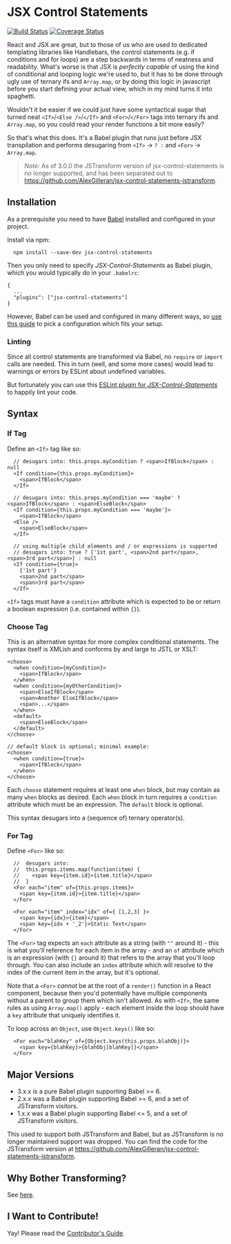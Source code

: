 # JSX Control Statements

[![Build Status](https://travis-ci.org/AlexGilleran/jsx-control-statements.svg?branch=master)](https://travis-ci.org/AlexGilleran/jsx-control-statements) [![Coverage Status](https://coveralls.io/repos/AlexGilleran/jsx-control-statements/badge.svg?branch=master&service=github)](https://coveralls.io/github/AlexGilleran/jsx-control-statements?branch=master)

React and JSX are great, but to those of us who are used to dedicated templating libraries like Handlebars, the control
statements (e.g. if conditions and for loops) are a step backwards in terms of neatness and readability. What's worse is
that JSX is _perfectly capable_ of using the kind of conditional and looping logic we're used to, but it has to be done
through ugly use of ternary ifs and `Array.map`, or by doing this logic in javascript before you start defining your
actual view, which in my mind turns it into spaghetti.

Wouldn't it be easier if we could just have some syntactical sugar that turned neat `<If>`/`<Else />`/`</If>` and
`<For>`/`</For>` tags into ternary ifs and `Array.map`, so you could read your render functions a bit more easily?

So that's what this does. It's a Babel plugin that runs just before JSX transpilation and performs desugaring from
`<If>` -> ` ? : ` and `<For>` -> `Array.map`.

> *Note:* As of 3.0.0 the JSTransform version of jsx-control-statements is no longer supported, and has been separated
out to https://github.com/AlexGilleran/jsx-control-statements-jstransform.

## Installation
As a prerequisite you need to have [Babel](https://github.com/babel/babel) installed and configured in your project.

Install via npm:

```
  npm install --save-dev jsx-control-statements
```

Then you only need to specify *JSX-Control-Statements* as Babel plugin, which you would typically do in your `.babelrc`:
```
{
  ...
  "plugins": ["jsx-control-statements"]
}
```
However, Babel can be used and configured in many different ways, so
[use this guide](https://github.com/AlexGilleran/jsx-control-statements/wiki/Installation) to pick a configuration
which fits your setup.

### Linting
Since all control statements are transformed via Babel, no `require` or `import` calls are needed. This in turn
(well, and some more cases) would lead to warnings or errors by ESLint about undefined variables.

But fortunately you can use this
[ESLint plugin for *JSX-Control-Statements*](https://github.com/vkbansal/eslint-plugin-jsx-control-statements)
to happily lint your code.

## Syntax
### If Tag

Define an `<If>` tag like so:

```
  // desugars into: this.props.myCondition ? <span>IfBlock</span> : null
  <If condition={this.props.myCondition}>
    <span>IfBlock</span>
  </If>

  // desugars into: this.props.myCondition === 'maybe' ? <span>IfBlock</span> : <span>ElseBlock</span>
  <If condition={this.props.myCondition === 'maybe'}>
    <span>IfBlock</span>
  <Else />
    <span>ElseBlock</span>
  </If>

  // using multiple child elements and / or expressions is supported
  // desugars into: true ? ['1st part', <span>2nd part</span>, <span>3rd part</span>] : null
  <If condition={true}>
    {'1st part'}
    <span>2nd part</span>
    <span>3rd part</span>
  </If>
```


`<If>` tags must have a `condition` attribute which is expected to be or return a boolean expression (i.e. contained
within `{}`).

### Choose Tag

This is an alternative syntax for more complex conditional statements. The syntax itself is XMLish and conforms by and
large to JSTL or XSLT:

```
<choose>
  <when condition={myCondition}>
    <span>IfBlock</span>
  </when>
  <when condition={myOtherCondition}>
    <span>ElseIfBlock</span>
    <span>Another ElseIfBlock</span>
    <span>...</span>
  </when>
  <default>
    <span>ElseBlock</span>
  </default>
</choose>

// default block is optional; minimal example:
<choose>
  <when condition={true}>
    <span>IfBlock</span>
  </when>
</choose>
```
Each `choose` statement requires at least one `when` block, but may contain as many `when` blocks as desired. Each
`when` block in turn requires a `condition` attribute which must be an expression. The `default` block is optional.

This syntax desugars into a (sequence of) ternary operator(s).

### For Tag

Define `<For>` like so:
```
  //  desugars into:
  //  this.props.items.map(function(item) {
  //    <span key={item.id}>{item.title}</span>
  //  }
  <For each="item" of={this.props.items}>
    <span key={item.id}>{item.title}</span>
  </For>

  <For each="item" index="idx" of={ [1,2,3] }>
    <span key={idx}>{item}</span>
    <span key={idx + '_2'}>Static Text</span>
  </For>
```

The `<For>` tag expects an `each` attribute as a string (with `""` around it) - this is what you'll reference for each
item in the array - and an `of` attribute which is an expression (with `{}` around it) that refers to the array that
you'll loop through. You can also include an `index` attribute which will resolve to the index of the current item in
the array, but it's optional.

Note that a `<For>` *cannot* be at the root of a `render()` function in a React component, because then you'd
potentially have multiple components without a parent to group them which isn't allowed. As with `<If>`, the same rules
as using `Array.map()` apply - each element inside the loop should have a `key` attribute that uniquely identifies it.

To loop across an `Object`, use `Object.keys()` like so:

```
  <For each="blahKey" of={Object.keys(this.props.blahObj)}>
    <span key={blahKey}>{blahObj[blahKey]}</span>
  </For>
```


## Major Versions
- 3.x.x is a pure Babel plugin supporting Babel >= 6.
- 2.x.x was a Babel plugin supporting Babel >= 6, and a set of JSTransform visitors.
- 1.x.x was a Babel plugin supporting Babel <= 5, and a set of JSTransform visitors.

This used to support both JSTransform and Babel, but as JSTransform is no longer maintained support was dropped. You can
find the code for the JSTransform version at https://github.com/AlexGilleran/jsx-control-statements-jstransform.

## Why Bother Transforming?
See [here](https://github.com/AlexGilleran/jsx-control-statements/wiki/Why-Transform).

## I Want to Contribute!
Yay! Please read the [Contributor's Guide](https://github.com/AlexGilleran/jsx-control-statements/blob/master/CONTRIBUTING.md).
